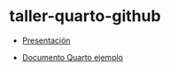 # taller-quarto-github

- [Presentación](https://educacion-meritocracia.github.io/taller-quarto-github/intro_quarto_github.html)

- [Documento Quarto ejemplo](https://educacion-meritocracia.github.io/taller-quarto-github/processing/documento_ejemplo.html)